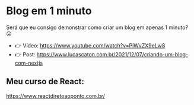 # Blog em 1 minuto

Será que eu consigo demonstrar como criar um blog em apenas 1 minuto? 😮

- 👉 Vídeo: https://www.youtube.com/watch?v=PiWvZX9eLw8
- 👉 Post: https://www.lucascaton.com.br/2021/12/07/criando-um-blog-com-nextjs

## Meu curso de React:

https://www.reactdiretoaoponto.com.br/
